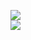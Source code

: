 [![](https://img.shields.io/badge/Made%20With-Github%20Spray-lightgrey.svg?style=for-the-badge&logo=github)](https://github.com/Annihil/github-spray#695)  
[![](https://i.imgur.com/2DrTn0Z.gif)](https://github.com/Annihil/github-spray)
